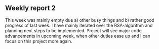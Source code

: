 ## Weekly report 2

This week was mainly empty due a) other busy things and b) rather good progress of last week. I have mainly iterated over the RSA-algorithm and planning next steps to be implemented. Project will see major code advancements in upcoming week, when other duties ease up and I can focus on this project more again.
